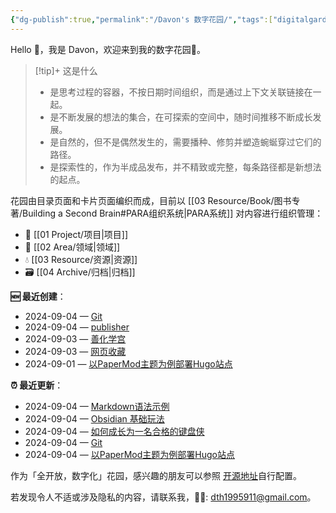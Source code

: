 ```yaml
---
{"dg-publish":true,"permalink":"/Davon's 数字花园/","tags":["digitalgarden","gardenEntry"]}
---
```



Hello 👋，我是 Davon，欢迎来到我的数字花园🌱。

>[!tip]+ 这是什么
>- 是思考过程的容器，不按日期时间组织，而是通过上下文关联链接在一起。
>- 是不断发展的想法的集合，在可探索的空间中，随时间推移不断成长发展。
>- 是自然的，但不是偶然发生的，需要播种、修剪并塑造蜿蜒穿过它们的路径。
>- 是探索性的，作为半成品发布，并不精致或完整，每条路径都是新想法的起点。

花园由目录页面和卡片页面编织而成，目前以 [[03 Resource/Book/图书专著/Building a Second Brain#PARA组织系统\|PARA系统]] 对内容进行组织管理：
- 🎯 [[01 Project/项目\|项目]]
- 🔖 [[02 Area/领域\|领域]]
- 💧 [[03 Resource/资源\|资源]]
- 🗃️ [[04 Archive/归档\|归档]]

**🆕 最近创建**：

<div><ul class="dataview list-view-ul"><li><span>2024-09-04 — <a data-tooltip-position="top" aria-label="01 Project/Program/Git.md" data-href="01 Project/Program/Git.md" href="01 Project/Program/Git.md" class="internal-link" target="_blank" rel="noopener">Git</a></span></li><li><span>2024-09-04 — <a data-tooltip-position="top" aria-label="03 Resource/template/publisher.md" data-href="03 Resource/template/publisher.md" href="03 Resource/template/publisher.md" class="internal-link" target="_blank" rel="noopener">publisher</a></span></li><li><span>2024-09-03 — <a data-tooltip-position="top" aria-label="03 Resource/善化学宫.md" data-href="03 Resource/善化学宫.md" href="03 Resource/善化学宫.md" class="internal-link" target="_blank" rel="noopener">善化学宫</a></span></li><li><span>2024-09-03 — <a data-tooltip-position="top" aria-label="03 Resource/网页收藏.md" data-href="03 Resource/网页收藏.md" href="03 Resource/网页收藏.md" class="internal-link" target="_blank" rel="noopener">网页收藏</a></span></li><li><span>2024-09-01 — <a data-tooltip-position="top" aria-label="01 Project/Program/Hugo/以PaperMod主题为例部署Hugo站点.md" data-href="01 Project/Program/Hugo/以PaperMod主题为例部署Hugo站点.md" href="01 Project/Program/Hugo/以PaperMod主题为例部署Hugo站点.md" class="internal-link" target="_blank" rel="noopener">以PaperMod主题为例部署Hugo站点</a></span></li></ul></div>

**⏰ 最近更新**：

<div><ul class="dataview list-view-ul"><li><span>2024-09-04 — <a data-tooltip-position="top" aria-label="01 Project/Content/Markdown语法示例.md" data-href="01 Project/Content/Markdown语法示例.md" href="01 Project/Content/Markdown语法示例.md" class="internal-link" target="_blank" rel="noopener">Markdown语法示例</a></span></li><li><span>2024-09-04 — <a data-tooltip-position="top" aria-label="01 Project/Content/Obsidian 基础玩法.md" data-href="01 Project/Content/Obsidian 基础玩法.md" href="01 Project/Content/Obsidian 基础玩法.md" class="internal-link" target="_blank" rel="noopener">Obsidian 基础玩法</a></span></li><li><span>2024-09-04 — <a data-tooltip-position="top" aria-label="01 Project/Content/如何成长为一名合格的键盘侠.md" data-href="01 Project/Content/如何成长为一名合格的键盘侠.md" href="01 Project/Content/如何成长为一名合格的键盘侠.md" class="internal-link" target="_blank" rel="noopener">如何成长为一名合格的键盘侠</a></span></li><li><span>2024-09-04 — <a data-tooltip-position="top" aria-label="01 Project/Program/Git.md" data-href="01 Project/Program/Git.md" href="01 Project/Program/Git.md" class="internal-link" target="_blank" rel="noopener">Git</a></span></li><li><span>2024-09-04 — <a data-tooltip-position="top" aria-label="01 Project/Program/Hugo/以PaperMod主题为例部署Hugo站点.md" data-href="01 Project/Program/Hugo/以PaperMod主题为例部署Hugo站点.md" href="01 Project/Program/Hugo/以PaperMod主题为例部署Hugo站点.md" class="internal-link" target="_blank" rel="noopener">以PaperMod主题为例部署Hugo站点</a></span></li></ul></div>

作为「全开放，数字化」花园，感兴趣的朋友可以参照 [开源地址](https://github.com/DavonOs/digitalgarden)自行配置。

若发现令人不适或涉及隐私的内容，请联系我，🦀🦀: dth1995911@gmail.com。
